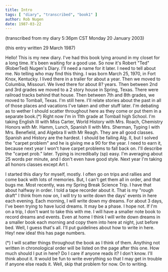 ```yaml
---
title: Intro
tags: [ "diary", "transcribed", "book1" ]
author: Rob Nugen
date: 1987-03-22
---
```


<p class=note>(transcribed from my diary 5:36pm CST Monday 20 January 2003)</p>

<p class=note>(this entry written 29 March 1987)</p>

<p>Hello!  This is my new diary.  I've had this book lying around in
my closet for a long time.  It's been waiting for a good use.  So now
it's Robert "Ted" (RoberTed) Nugen's Diary.  I'll need a name for it
later.  I need to tell about me.  No telling who may find this thing.
I was born March 25, 1970, in Fort Knox, Kentucky.  I lived there in a
trailer for about a year.  Then we moved to Columbia, Missouri.  We
lived there for about 8? years.  Then between 2nd and 3rd grades we
moved to a 2 story house in Spring, Texas.  There were railroad tracks
behind that house.  Then between 7th and 8th grades, we moved to
Tomball, Texas.  I'm still here.  I'll relate stories about the past
in all of those places and vacations I've taken and other stuff later.
I'm debating as to wether I should scatter throughout here as they
come or put them in a separate book.(*) Right now I'm in 11th grade at
Tomball high School.  I'm taking English III with Miss Carter, World
History with Mrs. Roach, Chemistry Honors with Mr. Hamm, Lunch,
Spanish II with Mrs. Sherman, Typing I with Mrs. Benefield, and
Algebra II with Mr Reagh.  They are all good classes.  Spanish and
History are the hardest.  I should be failing Alg. II, but I solved
the "carpet problem" and he is giving me a 90 for the year.  I need to
earn it, because next year I won't have carpet problems to fall back
on.  I'll describe the "carpet prob."  later.  Typing is incredibally
(sp) easy.  I'm averaging about 25 words per minute, and I don't even
have good style.  Next year I'm taking all honors classes except Art
I.</p>

<p>I started this diary for myself, mostly.  I often go on trips and
rallies and come back with lots of memories.  But, I can't get them
all in order, and that bugs me.  Most recently, was my Spring Break
Science Trip.  I have that about halfway in order.  I told a tape
recorder about it.  That is my "rough draft" I think from now on, I
will try to write down the days' events in here each evening.  Each
morning, I will write down my dreams.  For about 3 days, I've been
trying to have lucid dreams.  It may be a phase.  I hope not.  If I'm
on a trip, I don't want to take this with me.  I will have a smaller
note book to record dreams and events.  Even at home I think I will
write down dreams in a smaller book each morning and copy them into
here at night, just before bed.  Well, I guess that's all.  I'll put
guidelines about how to write in here.  Hey!  new idea!  this has page
numbers.

(*) I will scatter things throughout the book as I think of
them.  Anything not written in chronological order will be listed on
the page after this one.  How much should I put in here?  Do I care if
anyone reads it?  I don't know.  I'll think about it.  It would be fun
to write everything so that I may get in trouble if anyone else reads
it.  Well, skip that problem for now.  On to writing.</p>
